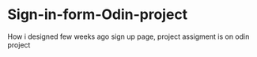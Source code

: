 # Sign-in-form-Odin-project
How i designed few weeks ago sign up page, project assigment is on odin project
